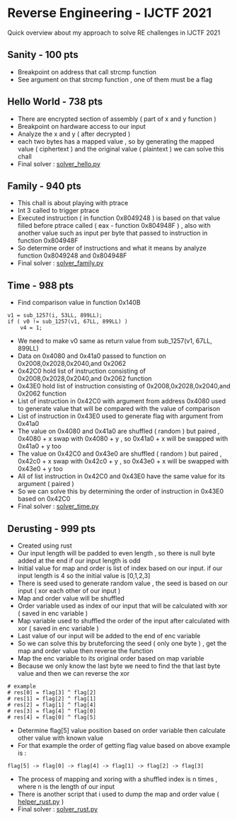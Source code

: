 # Reverse Engineering - IJCTF 2021
Quick overview about my approach to solve RE challenges in IJCTF 2021
## Sanity - 100 pts
- Breakpoint on address that call strcmp function
- See argument on that strcmp function , one of them must be a flag
## Hello World - 738 pts
- There are encrypted section of assembly ( part of x and y function )
- Breakpoint on hardware access to our input
- Analyze the x and y ( after decrypted )
- each two bytes has a mapped value , so by generating the mapped value ( ciphertext ) and the original value ( plaintext ) we can solve this chall
- Final solver : [solver_hello.py](solver_hello.py)
## Family - 940 pts
- This chall is about playing with ptrace
- Int 3 called to trigger ptrace
- Executed instruction ( in function 0x8049248 ) is based on that value filled before ptrace called ( eax - function 0x804948F ) , also with another value such as input per byte that passed to instruction in function 0x804948F
- So determine order of instructions and what it means by analyze function 0x8049248 and 0x804948F
- Final solver : [solver_family.py](solver_family.py)
## Time - 988 pts
- Find comparison value in function 0x140B
```
v1 = sub_1257(i, 53LL, 899LL);
if ( v0 != sub_1257(v1, 67LL, 899LL) )
	v4 = 1;
```
- We need to make v0 same as return value from sub_1257(v1, 67LL, 899LL)
- Data on 0x4080 and 0x41a0 passed to function on 0x2008,0x2028,0x2040,and 0x2062
- 0x42C0 hold list of instruction consisting of 0x2008,0x2028,0x2040,and 0x2062 function
- 0x43E0 hold list of instruction consisting of 0x2008,0x2028,0x2040,and 0x2062 function
- List of instruction in 0x42C0 with argument from address 0x4080 used to generate value that will be compared with the value of comparison
- List of instruction in 0x43E0 used to generate flag with argument from 0x41a0
- The value on 0x4080 and 0x41a0 are shuffled ( random ) but paired , 0x4080 + x swap with 0x4080 + y , so 0x41a0 + x will be swapped with 0x41a0 + y too
- The value on 0x42C0 and 0x43e0 are shuffled ( random ) but paired , 0x42c0 + x swap with 0x42c0 + y , so 0x43e0 + x will be swapped with 0x43e0 + y too
- All of list instruction in 0x42C0 and 0x43E0 have the same value for its argument ( paired )
- So we can solve this by determining the order of instruction in 0x43E0 based on 0x42C0
- Final solver : [solver_time.py](solver_time.py)
## Derusting - 999 pts
- Created using rust 
- Our input length will be padded to even length , so there is null byte added at the end if our input length is odd
- Initial value for map and order is list of index based on our input. if our input length is 4 so the initial value is [0,1,2,3]
- There is seed used to generate random value , the seed is based on our input ( xor each other of our input )
- Map and order value will be shuffled
- Order variable used as index of our input that will be calculated with xor ( saved in enc variable )
- Map variable used to shuffled the order of the input after calculated with xor ( saved in enc variable )
- Last value of our input will be added to the end of enc variable
- So we can solve this by bruteforcing the seed ( only one byte ) , get the map and order value then reverse the function
- Map the enc variable to its original order based on map variable
- Because we only know the last byte we need to find the that last byte value and then we can reverse the xor
```
# example
# res[0] = flag[3] ^ flag[2]
# res[1] = flag[2] ^ flag[1]
# res[2] = flag[1] ^ flag[4]
# res[3] = flag[4] ^ flag[0]
# res[4] = flag[0] ^ flag[5]
```
- Determine flag[5] value position based on order variable then calculate other value with known value
- For that example the order of getting flag value based on above example is :
 ```
 flag[5] -> flag[0] -> flag[4] -> flag[1] -> flag[2] -> flag[3]
 ```
 - The process of mapping and xoring with a shuffled index is n times , where n is the length of our input
 - There is another script that i used to dump the map and order value ( [helper_rust.py](helper_rust.py) )
 - Final solver : [solver_rust.py](solver_rust.py)
